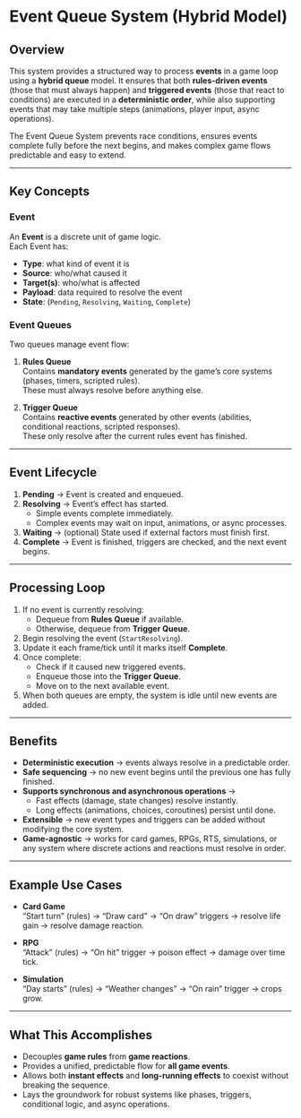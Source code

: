 # Event Queue System (Hybrid Model)

## Overview
This system provides a structured way to process **events** in a game loop using a **hybrid queue** model. It ensures that both **rules-driven events** (those that must always happen) and **triggered events** (those that react to conditions) are executed in a **deterministic order**, while also supporting events that may take multiple steps (animations, player input, async operations).

The Event Queue System prevents race conditions, ensures events complete fully before the next begins, and makes complex game flows predictable and easy to extend.

---

## Key Concepts

### Event
An **Event** is a discrete unit of game logic.  
Each Event has:
- **Type**: what kind of event it is  
- **Source**: who/what caused it  
- **Target(s)**: who/what is affected  
- **Payload**: data required to resolve the event  
- **State**: (`Pending`, `Resolving`, `Waiting`, `Complete`)  

### Event Queues
Two queues manage event flow:

1. **Rules Queue**  
   Contains **mandatory events** generated by the game’s core systems (phases, timers, scripted rules).  
   These must always resolve before anything else.

2. **Trigger Queue**  
   Contains **reactive events** generated by other events (abilities, conditional reactions, scripted responses).  
   These only resolve after the current rules event has finished.

---

## Event Lifecycle
1. **Pending** → Event is created and enqueued.  
2. **Resolving** → Event’s effect has started.  
   - Simple events complete immediately.  
   - Complex events may wait on input, animations, or async processes.  
3. **Waiting** → (optional) State used if external factors must finish first.  
4. **Complete** → Event is finished, triggers are checked, and the next event begins.  

---

## Processing Loop
1. If no event is currently resolving:
   - Dequeue from **Rules Queue** if available.  
   - Otherwise, dequeue from **Trigger Queue**.  
2. Begin resolving the event (`StartResolving`).  
3. Update it each frame/tick until it marks itself **Complete**.  
4. Once complete:
   - Check if it caused new triggered events.  
   - Enqueue those into the **Trigger Queue**.  
   - Move on to the next available event.  
5. When both queues are empty, the system is idle until new events are added.

---

## Benefits
- **Deterministic execution** → events always resolve in a predictable order.  
- **Safe sequencing** → no new event begins until the previous one has fully finished.  
- **Supports synchronous and asynchronous operations** →  
  - Fast effects (damage, state changes) resolve instantly.  
  - Long effects (animations, choices, coroutines) persist until done.  
- **Extensible** → new event types and triggers can be added without modifying the core system.  
- **Game-agnostic** → works for card games, RPGs, RTS, simulations, or any system where discrete actions and reactions must resolve in order.

---

## Example Use Cases
- **Card Game**  
  “Start turn” (rules) → “Draw card” → “On draw” triggers → resolve life gain → resolve damage reaction.  

- **RPG**  
  “Attack” (rules) → “On hit” trigger → poison effect → damage over time tick.  

- **Simulation**  
  “Day starts” (rules) → “Weather changes” → “On rain” trigger → crops grow.  

---

## What This Accomplishes
- Decouples **game rules** from **game reactions**.  
- Provides a unified, predictable flow for **all game events**.  
- Allows both **instant effects** and **long-running effects** to coexist without breaking the sequence.  
- Lays the groundwork for robust systems like phases, triggers, conditional logic, and async operations.  
